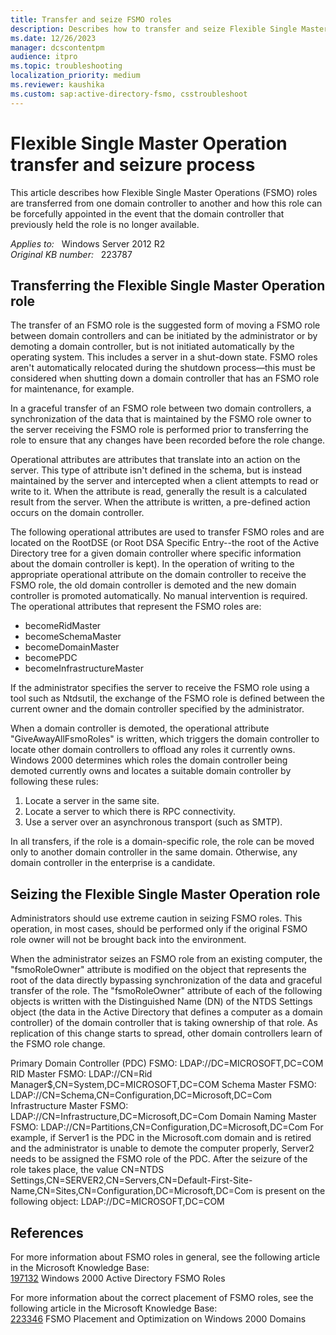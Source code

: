 ```yaml
---
title: Transfer and seize FSMO roles
description: Describes how to transfer and seize Flexible Single Master Operations (FSMO) roles.
ms.date: 12/26/2023
manager: dcscontentpm
audience: itpro
ms.topic: troubleshooting
localization_priority: medium
ms.reviewer: kaushika
ms.custom: sap:active-directory-fsmo, csstroubleshoot
---
```

# Flexible Single Master Operation transfer and seizure process  

This article describes how Flexible Single Master Operations (FSMO) roles are transferred from one domain controller to another and how this role can be forcefully appointed in the event that the domain controller that previously held the role is no longer available.

_Applies to:_ &nbsp; Windows Server 2012 R2  
_Original KB number:_ &nbsp; 223787

## Transferring the Flexible Single Master Operation role

The transfer of an FSMO role is the suggested form of moving a FSMO role between domain controllers and can be initiated by the administrator or by demoting a domain controller, but is not initiated automatically by the operating system. This includes a server in a shut-down state. FSMO roles aren't automatically relocated during the shutdown process—this must be considered when shutting down a domain controller that has an FSMO role for maintenance, for example.

In a graceful transfer of an FSMO role between two domain controllers, a synchronization of the data that is maintained by the FSMO role owner to the server receiving the FSMO role is performed prior to transferring the role to ensure that any changes have been recorded before the role change.

Operational attributes are attributes that translate into an action on the server. This type of attribute isn't defined in the schema, but is instead maintained by the server and intercepted when a client attempts to read or write to it. When the attribute is read, generally the result is a calculated result from the server. When the attribute is written, a pre-defined action occurs on the domain controller.

The following operational attributes are used to transfer FSMO roles and are located on the RootDSE (or Root DSA Specific Entry--the root of the Active Directory tree for a given domain controller where specific information about the domain controller is kept). In the operation of writing to the appropriate operational attribute on the domain controller to receive the FSMO role, the old domain controller is demoted and the new domain controller is promoted automatically. No manual intervention is required. The operational attributes that represent the FSMO roles are:

- becomeRidMaster
- becomeSchemaMaster
- becomeDomainMaster
- becomePDC
- becomeInfrastructureMaster

If the administrator specifies the server to receive the FSMO role using a tool such as Ntdsutil, the exchange of the FSMO role is defined between the current owner and the domain controller specified by the administrator.

When a domain controller is demoted, the operational attribute "GiveAwayAllFsmoRoles" is written, which triggers the domain controller to locate other domain controllers to offload any roles it currently owns. Windows 2000 determines which roles the domain controller being demoted currently owns and locates a suitable domain controller by following these rules:

1. Locate a server in the same site.
2. Locate a server to which there is RPC connectivity.
3. Use a server over an asynchronous transport (such as SMTP).

In all transfers, if the role is a domain-specific role, the role can be moved only to another domain controller in the same domain. Otherwise, any domain controller in the enterprise is a candidate.

## Seizing the Flexible Single Master Operation role

Administrators should use extreme caution in seizing FSMO roles. This operation, in most cases, should be performed only if the original FSMO role owner will not be brought back into the environment.

When the administrator seizes an FSMO role from an existing computer, the "fsmoRoleOwner" attribute is modified on the object that represents the root of the data directly bypassing synchronization of the data and graceful transfer of the role. The "fsmoRoleOwner" attribute of each of the following objects is written with the Distinguished Name (DN) of the NTDS Settings object (the data in the Active Directory that defines a computer as a domain controller) of the domain controller that is taking ownership of that role. As replication of this change starts to spread, other domain controllers learn of the FSMO role change.

Primary Domain Controller (PDC) FSMO:
LDAP://DC=MICROSOFT,DC=COM
RID Master FSMO:
LDAP://CN=Rid Manager$,CN=System,DC=MICROSOFT,DC=COM
Schema Master FSMO:
LDAP://CN=Schema,CN=Configuration,DC=Microsoft,DC=Com
Infrastructure Master FSMO:
LDAP://CN=Infrastructure,DC=Microsoft,DC=Com
Domain Naming Master FSMO:
LDAP://CN=Partitions,CN=Configuration,DC=Microsoft,DC=Com
For example, if Server1 is the PDC in the Microsoft.com domain and is retired and the administrator is unable to demote the computer properly, Server2 needs to be assigned the FSMO role of the PDC. After the seizure of the role takes place, the value
CN=NTDS Settings,CN=SERVER2,CN=Servers,CN=Default-First-Site-Name,CN=Sites,CN=Configuration,DC=Microsoft,DC=Com
is present on the following object:
LDAP://DC=MICROSOFT,DC=COM

## References

For more information about FSMO roles in general, see the following article in the Microsoft Knowledge Base:  
[197132](https://support.microsoft.com/help/197132) Windows 2000 Active Directory FSMO Roles

For more information about the correct placement of FSMO roles, see the following article in the Microsoft Knowledge Base:  
[223346](https://support.microsoft.com/help/223346) FSMO Placement and Optimization on Windows 2000 Domains
